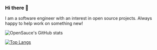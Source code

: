 ### Hi there 👋

I am a software engineer with an interest in open source projects. Always happy to help work on something new!

<!--

Here are some ideas to get you started:

- 🔭 I’m currently working on ...
- 🌱 I’m currently learning ...
- 👯 I’m looking to collaborate on ...
- 🤔 I’m looking for help with ...
- 💬 Ask me about ...
- 📫 How to reach me: ...
- 😄 Pronouns: ...
- ⚡ Fun fact: ...
-->


![OpenSauce's GitHub stats](https://github-readme-stats.vercel.app/api?username=OpenSauce&show_icons=true&theme=radical&count_private=true)

[![Top Langs](https://github-readme-stats.vercel.app/api/top-langs/?username=OpenSauce&theme=radical)](https://github.com/OpenSauce/github-readme-stats)

<!--[![OpenSauce's wakatime stats](https://github-readme-stats.vercel.app/api/wakatime?username=OpenSauce)](https://github.com/OpenSauce/github-readme-stats)-->


